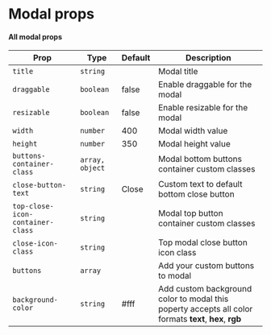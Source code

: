 # Modal props

#### All modal props

| **Prop**                             | **Type**        | **Default** | **Description**                                                                                        |
|--------------------------------------|-----------------|-------------|--------------------------------------------------------------------------------------------------------|
| `title`                              | `string`        |             | Modal title                                                                                            |
| `draggable`                          | `boolean`       | false       | Enable draggable for the modal                                                                         |
| `resizable`                          | `boolean`       | false       | Enable resizable for the modal                                                                         |
| `width`                              | `number`        | 400         | Modal width value                                                                                      |
| `height`                             | `number`        | 350         | Modal height value                                                                                     |
| `buttons-container-class`            | `array, object` |             | Modal bottom buttons container custom classes                                                          |
| `close-button-text`                  | `string`        | Close       | Custom text to default bottom close button                                                             | 
| `top-close-icon-container-class`     | `string`        |             | Modal top button container custom classes                                                              |  
| `close-icon-class`                   | `string`        |             | Top modal close button icon class                                                                      |
| `buttons`                            | `array`         |             | Add your custom buttons to modal                                                                       |
| `background-color`                   | `string`        | #fff        | Add custom background color to modal this poperty accepts all color formats **text**, **hex**, **rgb** |
        